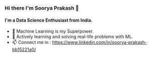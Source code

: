 ### Hi there I'm Soorya Prakash 👋


#### I'm a Data Science Enthusiast from India.


- 🌱 Machine Learning is my Superpower.
-  👯 Actively learning and solving real-life problems with ML.
- 📫 Connect me in : https://www.linkedin.com/in/soorya-prakash-bb15221a0/


<!--
**Sooryak12/Sooryak12** is a ✨ _special_ ✨ repository because its `README.md` (this file) appears on your GitHub profile.

Here are some ideas to get you started:

- 🔭 I’m currently working on OCR and Sign Language Recognition Projects
- 🌱 Machine Learning is my Superpower.
- 👯 Actively learning and solving real-life problems with ML
- 🤔 I’m looking for help with ...
- 💬 Ask me about ...
- 📫 Connect me in : https://www.linkedin.com/in/soorya-prakash-bb15221a0/
- ⚡ Fun fact: ...
-->

